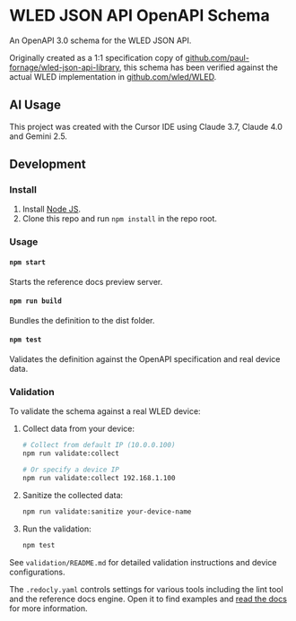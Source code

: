 # WLED JSON API OpenAPI Schema

An OpenAPI 3.0 schema for the WLED JSON API.

Originally created as a 1:1 specification copy of [github.com/paul-fornage/wled-json-api-library](https://github.com/paul-fornage/wled-json-api-library), this schema has been verified against the actual WLED implementation in [github.com/wled/WLED](https://github.com/wled/WLED.git).

## AI Usage

This project was created with the Cursor IDE using Claude 3.7, Claude 4.0 and Gemini 2.5.

## Development

### Install

1. Install [Node JS](https://nodejs.org/).
2. Clone this repo and run `npm install` in the repo root.

### Usage

#### `npm start`
Starts the reference docs preview server.

#### `npm run build`
Bundles the definition to the dist folder.

#### `npm test`
Validates the definition against the OpenAPI specification and real device data.

### Validation

To validate the schema against a real WLED device:

1. Collect data from your device:
   ```bash
   # Collect from default IP (10.0.0.100)
   npm run validate:collect

   # Or specify a device IP
   npm run validate:collect 192.168.1.100
   ```

2. Sanitize the collected data:
   ```bash
   npm run validate:sanitize your-device-name
   ```

3. Run the validation:
   ```bash
   npm test
   ```

See `validation/README.md` for detailed validation instructions and device configurations.

The `.redocly.yaml` controls settings for various
tools including the lint tool and the reference
docs engine.  Open it to find examples and
[read the docs](https://redocly.com/docs/cli/configuration/)
for more information.
